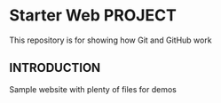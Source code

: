 # Starter Web PROJECT

This repository is for showing how Git and GitHub work

## INTRODUCTION

Sample website with plenty of files for demos
